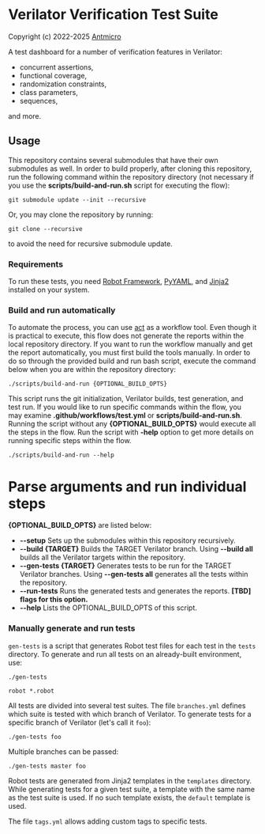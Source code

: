 # Verilator Verification Test Suite

Copyright (c) 2022-2025 [Antmicro](https://www.antmicro.com)

A test dashboard for a number of verification features in Verilator:

* concurrent assertions,
* functional coverage,
* randomization constraints,
* class parameters,
* sequences,

and more.


## Usage

This repository contains several submodules that have their own submodules as
well. In order to build properly, after cloning this repository, run
the following command within the repository directory (not necessary if you
use the **scripts/build-and-run.sh** script for executing the flow):

```
git submodule update --init --recursive
```

Or, you may clone the repository by running:

```
git clone --recursive
```

to avoid the need for recursive submodule update.


### Requirements

To run these tests, you need
[Robot Framework](https://pypi.org/project/robotframework/),
[PyYAML](https://pypi.org/project/PyYAML/), and
[Jinja2](https://pypi.org/project/Jinja2/) installed on your system.


### Build and run automatically

To automate the process, you can use [act](https://github.com/nektos/act) as a
workflow tool. Even though it is practical to execute, this flow does not
generate the reports within the local repository directory. If you want to run
the workflow manually and get the report automatically, you must first build the
tools manually. In order to do so through the provided build and run bash script,
execute the command below when you are within the repository directory:

```
./scripts/build-and-run {OPTIONAL_BUILD_OPTS}
```

This script runs the git initialization, Verilator builds, test generation, and
test run. If you would like to run specific commands within the flow, you may
examine **.github/workflows/test.yml** or **scripts/build-and-run.sh**. Running the
script without any **{OPTIONAL_BUILD_OPTS}** would execute all the steps in the
flow. Run the script with **-help** option to get more details on running specific
steps within the flow.

```
./scripts/build-and-run --help
```

# Parse arguments and run individual steps

**{OPTIONAL_BUILD_OPTS}** are listed below:

- **--setup** Sets up the submodules within this repository recursively.
- **--build {TARGET}** Builds the TARGET Verilator branch. Using **--build all** builds
all the Verilator targets within the repository.
- **--gen-tests {TARGET}** Generates tests to be run for the TARGET Verilator branches.
Using **--gen-tests all** generates all the tests within the repository.
- **--run-tests** Runs the generated tests and generates the reports.
**[TBD] flags for this option.**
- **--help** Lists the OPTIONAL_BUILD_OPTS of this script.


### Manually generate and run tests

`gen-tests` is a script that generates Robot test files for each test in the
`tests` directory. To generate and run all tests on an already-built environment,
use:

```
./gen-tests
```
```
robot *.robot
```

All tests are divided into several test suites. The file `branches.yml` defines
which suite is tested with which branch of Verilator. To generate tests for a
specific branch of Verilator (let's call it `foo`):

```
./gen-tests foo
```

Multiple branches can be passed:

```
./gen-tests master foo
```

Robot tests are generated from Jinja2 templates in the `templates` directory.
While generating tests for a given test suite, a template with the same name as
the test suite is used. If no such template exists, the `default` template is
used.

The file `tags.yml` allows adding custom tags to specific tests.
